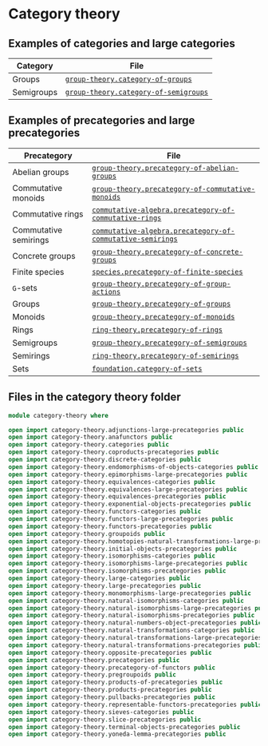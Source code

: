 # Category theory

## Examples of categories and large categories

| Category   | File                                                                            |
| ---------- | ------------------------------------------------------------------------------- |
| Groups     | [`group-theory.category-of-groups`](group-theory.category-of-groups.md)         |
| Semigroups | [`group-theory.category-of-semigroups`](group-theory.category-of-semigroups.md) |

## Examples of precategories and large precategories

| Precategory           | File                                                                                                                      |
| --------------------- | ------------------------------------------------------------------------------------------------------------------------- |
| Abelian groups        | [`group-theory.precategory-of-abelian-groups`](group-theory.precategory-of-abelian-groups.md)                             |
| Commutative monoids   | [`group-theory.precategory-of-commutative-monoids`](group-theory.precategory-of-commutative-monoids.md)                   |
| Commutative rings     | [`commutative-algebra.precategory-of-commutative-rings`](commutative-algebra.precategory-of-commutative-rings.md)         |
| Commutative semirings | [`commutative-algebra.precategory-of-commutative-semirings`](commutative-algebra.precategory-of-commutative-semirings.md) |
| Concrete groups       | [`group-theory.precategory-of-concrete-groups`](group-theory.precategory-of-concrete-groups.md)                           |
| Finite species        | [`species.precategory-of-finite-species`](species.precategory-of-finite-species.md)                                       |
| `G`-sets              | [`group-theory.precategory-of-group-actions`](group-theory.precategory-of-group-actions.md)                               |
| Groups                | [`group-theory.precategory-of-groups`](group-theory.precategory-of-groups.md)                                             |
| Monoids               | [`group-theory.precategory-of-monoids`](group-theory.precategory-of-monoids.md)                                           |
| Rings                 | [`ring-theory.precategory-of-rings`](ring-theory.precategory-of-rings.md)                                                 |
| Semigroups            | [`group-theory.precategory-of-semigroups`](group-theory.precategory-of-semigroups.md)                                     |
| Semirings             | [`ring-theory.precategory-of-semirings`](ring-theory.precategory-of-semirings.md)                                         |
| Sets                  | [`foundation.category-of-sets`](foundation.category-of-sets.md)                                                           |

## Files in the category theory folder

```agda
module category-theory where

open import category-theory.adjunctions-large-precategories public
open import category-theory.anafunctors public
open import category-theory.categories public
open import category-theory.coproducts-precategories public
open import category-theory.discrete-categories public
open import category-theory.endomorphisms-of-objects-categories public
open import category-theory.epimorphisms-large-precategories public
open import category-theory.equivalences-categories public
open import category-theory.equivalences-large-precategories public
open import category-theory.equivalences-precategories public
open import category-theory.exponential-objects-precategories public
open import category-theory.functors-categories public
open import category-theory.functors-large-precategories public
open import category-theory.functors-precategories public
open import category-theory.groupoids public
open import category-theory.homotopies-natural-transformations-large-precategories public
open import category-theory.initial-objects-precategories public
open import category-theory.isomorphisms-categories public
open import category-theory.isomorphisms-large-precategories public
open import category-theory.isomorphisms-precategories public
open import category-theory.large-categories public
open import category-theory.large-precategories public
open import category-theory.monomorphisms-large-precategories public
open import category-theory.natural-isomorphisms-categories public
open import category-theory.natural-isomorphisms-large-precategories public
open import category-theory.natural-isomorphisms-precategories public
open import category-theory.natural-numbers-object-precategories public
open import category-theory.natural-transformations-categories public
open import category-theory.natural-transformations-large-precategories public
open import category-theory.natural-transformations-precategories public
open import category-theory.opposite-precategories public
open import category-theory.precategories public
open import category-theory.precategory-of-functors public
open import category-theory.pregroupoids public
open import category-theory.products-of-precategories public
open import category-theory.products-precategories public
open import category-theory.pullbacks-precategories public
open import category-theory.representable-functors-precategories public
open import category-theory.sieves-categories public
open import category-theory.slice-precategories public
open import category-theory.terminal-objects-precategories public
open import category-theory.yoneda-lemma-precategories public
```
